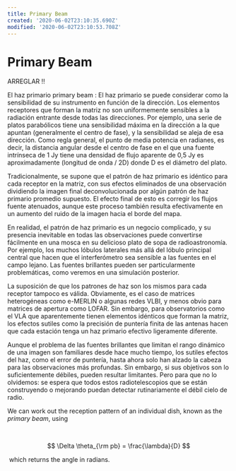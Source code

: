 ```yaml
---
title: Primary Beam
created: '2020-06-02T23:10:35.690Z'
modified: '2020-06-02T23:10:53.708Z'
---
```


# Primary Beam

ARREGLAR !!

El haz primario primary beam : El haz primario se puede considerar como la sensibilidad de su instrumento en función de la dirección. Los elementos receptores que forman la matriz no son uniformemente sensibles a la radiación entrante desde todas las direcciones. Por ejemplo, una serie de platos parabólicos tiene una sensibilidad máxima en la dirección a la que apuntan (generalmente el centro de fase), y la sensibilidad se aleja de esa dirección. Como regla general, el punto de media potencia en radianes, es decir, la distancia angular desde el centro de fase en el que una fuente intrínseca de 1 Jy tiene una densidad de flujo aparente de 0,5 Jy es aproximadamente (longitud de onda / 2D) donde D es el diámetro del plato.

Tradicionalmente, se supone que el patrón de haz primario es idéntico para cada receptor en la matriz, con sus efectos eliminados de una observación dividiendo la imagen final deconvolucionada por algún patrón de haz primario promedio supuesto. El efecto final de esto es corregir los flujos fuente atenuados, aunque este proceso también resulta efectivamente en un aumento del ruido de la imagen hacia el borde del mapa.

En realidad, el patrón de haz primario es un negocio complicado, y su presencia inevitable en todas las observaciones puede convertirse fácilmente en una mosca en su delicioso plato de sopa de radioastronomía. Por ejemplo, los muchos lóbulos laterales más allá del lóbulo principal central que hacen que el interferómetro sea sensible a las fuentes en el campo lejano. Las fuentes brillantes pueden ser particularmente problemáticas, como veremos en una simulación posterior.

La suposición de que los patrones de haz son los mismos para cada receptor tampoco es válida. Obviamente, es el caso de matrices heterogéneas como e-MERLIN o algunas redes VLBI, y menos obvio para matrices de apertura como LOFAR. Sin embargo, para observatorios como el VLA que aparentemente tienen elementos idénticos que forman la matriz, los efectos sutiles como la precisión de puntería finita de las antenas hacen que cada estación tenga un haz primario efectivo ligeramente diferente.

Aunque el problema de las fuentes brillantes que limitan el rango dinámico de una imagen son familiares desde hace mucho tiempo, los sutiles efectos del haz, como el error de puntería, hasta ahora solo han alzado la cabeza para las observaciones más profundas. Sin embargo, si sus objetivos son lo suficientemente débiles, pueden resultar limitantes. Pero para que no lo olvidemos: se espera que todos estos radiotelescopios que se están construyendo o mejorando puedan detectar rutinariamente el débil cielo de radio.



We can work out the reception pattern of an individual dish, known as the *primary beam*, using 

﻿

$$ \Delta \theta_{\rm pb} = \frac{\lambda}{D} $$

﻿
which returns the angle in radians.

﻿

